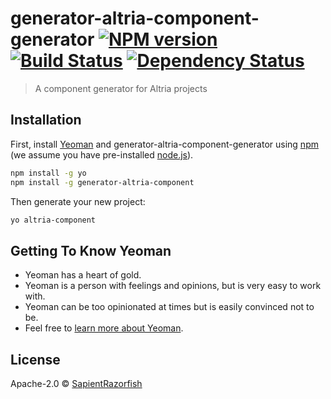 # generator-altria-component-generator [![NPM version][npm-image]][npm-url] [![Build Status][travis-image]][travis-url] [![Dependency Status][daviddm-image]][daviddm-url]
> A component generator for Altria projects

## Installation

First, install [Yeoman](http://yeoman.io) and generator-altria-component-generator using [npm](https://www.npmjs.com/) (we assume you have pre-installed [node.js](https://nodejs.org/)).

```bash
npm install -g yo
npm install -g generator-altria-component
```

Then generate your new project:

```bash
yo altria-component
```

## Getting To Know Yeoman

 * Yeoman has a heart of gold.
 * Yeoman is a person with feelings and opinions, but is very easy to work with.
 * Yeoman can be too opinionated at times but is easily convinced not to be.
 * Feel free to [learn more about Yeoman](http://yeoman.io/).

## License

Apache-2.0 © [SapientRazorfish]()


[npm-image]: https://badge.fury.io/js/generator-altria-component-generator.svg
[npm-url]: https://npmjs.org/package/generator-altria-component-generator
[travis-image]: https://travis-ci.org/nisheed2440/generator-altria-component-generator.svg?branch=master
[travis-url]: https://travis-ci.org/nisheed2440/generator-altria-component-generator
[daviddm-image]: https://david-dm.org/nisheed2440/generator-altria-component-generator.svg?theme=shields.io
[daviddm-url]: https://david-dm.org/nisheed2440/generator-altria-component-generator

